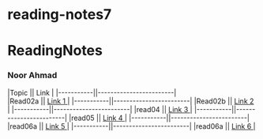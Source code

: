 # reading-notes7

# ReadingNotes
### Noor Ahmad
|Topic      || Link                   |
|-----------||------------------------|    
|Read02a    || [Link 1 ](./read02a.md)|
|-----------||------------------------|
|Read02b    || [Link 2 ](./read02b.md)|
|-----------||------------------------|
|read04     || [Link 3 ](./read04.md) |
|-----------||------------------------|
|read05     || [Link 4 ](./read05.md) |
|-----------||------------------------|
|read06a    || [Link 5 ](./read06a.md)|
|-----------||------------------------|
|read06a    || [Link 6 ](./read06b.md)|
